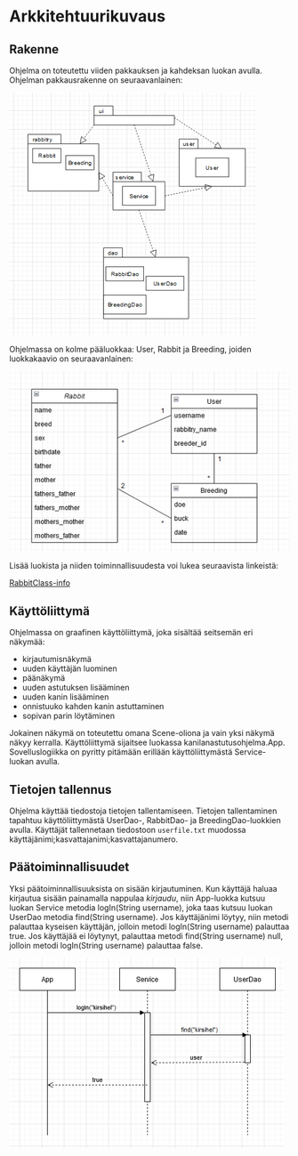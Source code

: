 # Arkkitehtuurikuvaus

## Rakenne

Ohjelma on toteutettu viiden pakkauksen ja kahdeksan luokan avulla. Ohjelman pakkausrakenne on seuraavanlainen:

![Image](https://github.com/kirsihel/ot-harjoitustyo/blob/master/dokumentaatio/Luokka_pakkauskaavio.png)

Ohjelmassa on kolme pääluokkaa: User, Rabbit ja Breeding, joiden luokkakaavio on seuraavanlainen:

![Image](https://github.com/kirsihel/ot-harjoitustyo/blob/master/dokumentaatio/luokkakaavio.png)

Lisää luokista ja niiden toiminnallisuudesta voi lukea seuraavista linkeistä:

[RabbitClass-info](https://github.com/kirsihel/ot-harjoitustyo/blob/master/dokumentaatio/RabbitClass-info.md)

## Käyttöliittymä
Ohjelmassa on graafinen käyttöliittymä, joka sisältää seitsemän eri näkymää:

- kirjautumisnäkymä
- uuden käyttäjän luominen
- päänäkymä
- uuden astutuksen lisääminen
- uuden kanin lisääminen
- onnistuuko kahden kanin astuttaminen
- sopivan parin löytäminen

Jokainen näkymä on toteutettu omana Scene-oliona ja vain yksi näkymä näkyy kerralla. Käyttöliittymä sijaitsee luokassa kanilanastutusohjelma.App. 
Sovelluslogiikka on pyritty pitämään erillään käyttöliittymästä Service-luokan avulla.

## Tietojen tallennus

Ohjelma käyttää tiedostoja tietojen tallentamiseen. Tietojen tallentaminen tapahtuu käyttöliittymästä UserDao-, RabbitDao- ja BreedingDao-luokkien avulla.
Käyttäjät tallennetaan tiedostoon `userfile.txt` muodossa käyttäjänimi;kasvattajanimi;kasvattajanumero.

## Päätoiminnallisuudet

Yksi päätoiminnallisuuksista on sisään kirjautuminen. Kun käyttäjä haluaa kirjautua sisään painamalla nappulaa *kirjaudu*, niin App-luokka kutsuu luokan
Service metodia logIn(String username), joka taas kutsuu luokan UserDao metodia find(String username). Jos käyttäjänimi löytyy, niin metodi palauttaa
kyseisen käyttäjän, jolloin metodi logIn(String username) palauttaa true. Jos käyttäjää ei löytynyt, palauttaa metodi find(String username) null, jolloin 
metodi logIn(String username) palauttaa false.

![Image](https://github.com/kirsihel/ot-harjoitustyo/blob/master/dokumentaatio/sekvenssikaavio.png)
